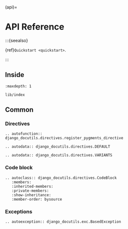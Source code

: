 (api)=

# API Reference

:::{seealso}

{ref}`Quickstart <quickstart>`.

:::

## Inside

```{toctree}
:maxdepth: 1

lib/index
```

## Common

### Directives

```{eval-rst}
.. autofunction:: django_docutils.directives.register_pygments_directive
```

```{eval-rst}
.. autodata:: django_docutils.directives.DEFAULT
```

```{eval-rst}
.. autodata:: django_docutils.directives.VARIANTS
```

### Code block

```{eval-rst}
.. autoclass:: django_docutils.directives.CodeBlock
   :members:
   :inherited-members:
   :private-members:
   :show-inheritance:
   :member-order: bysource
```

### Exceptions

```{eval-rst}
.. autoexception:: django_docutils.exc.BasedException
```
